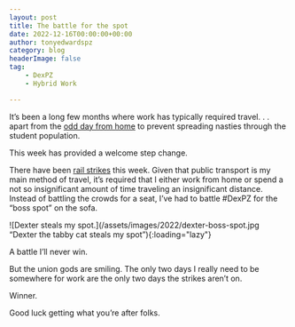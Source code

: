 ```yaml
---
layout: post
title: The battle for the spot
date: 2022-12-16T00:00:00+00:00
author: tonyedwardspz
category: blog
headerImage: false
tag: 
    - DexPZ
    - Hybrid Work

---
```


It’s been a long few months where work has typically required travel. . . apart from the [odd day from home](https://tonyedwardspz.co.uk/blog/importance-of-perspective/) to prevent spreading nasties through the student population.

This week has provided a welcome step change.

There have been [rail strikes](https://www.bbc.co.uk/news/business-63951354) this week. Given that public transport is my main method of travel, it’s required that I either work from home or spend a not so insignificant amount of time traveling an insignificant distance. Instead of battling the crowds for a seat, I’ve had to battle #DexPZ for the “boss spot” on the sofa.

![Dexter steals my spot.](/assets/images/2022/dexter-boss-spot.jpg “Dexter the tabby cat steals my spot”){:loading="lazy"}

A battle I’ll never win.

But the union gods are smiling. The only two days I really need to be somewhere for work are the only two days the strikes aren’t on.

Winner.

Good luck getting what you’re after folks.
